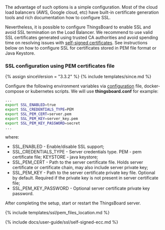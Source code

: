 The advantage of such options is a simple configuration. 
Most of the cloud load balancers (AWS, Google cloud, etc) have built-in certificate generation tools and rich documentation how to configure SSL.

Nevertheless, it is possible to configure ThingsBoard to enable SSL and avoid SSL termination on the Load Balancer. 
We recommend to use valid SSL certificates generated using trusted CA authorities and avoid spending time on resolving issues with [self-signed certificates](#self-signed-certificates-generation). 
See instructions below on how to configure SSL for certificates stored in PEM file format or Java Keystore.   

### SSL configuration using PEM certificates file

{% assign sinceVersion = "3.3.2" %}
{% include templates/since.md %}

Configure the following environment variables via [configuration](/docs/user-guide/install/{{docsPrefix}}config/) file, docker-compose or kubernetes scripts. 
We will use **thingsboard.conf** for example:

```bash
...
export SSL_ENABLED=true
export SSL_CREDENTIALS_TYPE=PEM
export SSL_PEM_CERT=server.pem
export SSL_PEM_KEY=server_key.pem
export SSL_PEM_KEY_PASSWORD=secret
...
```

where:

 * SSL_ENABLED - Enable/disable SSL support;
 * SSL_CREDENTIALS_TYPE -  Server credentials type. PEM - pem certificate file; KEYSTORE - java keystore;
 * SSL_PEM_CERT - Path to the server certificate file. Holds server certificate or certificate chain, may also include server private key;
 * SSL_PEM_KEY - Path to the server certificate private key file. Optional by default. Required if the private key is not present in server certificate file;
 * SSL_PEM_KEY_PASSWORD - Optional server certificate private key password.

After completing the setup, start or restart the ThingsBoard server.

{% include templates/ssl/pem_files_location.md %}


{% include docs/user-guide/ssl/self-signed-ecc.md %}